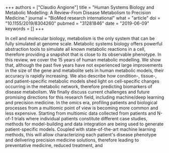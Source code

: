 +++
authors = ["Claudio Angione"]
title = "Human Systems Biology and Metabolic Modelling: A Review-From Disease Metabolism to Precision Medicine."
journal = "BioMed research international"
what = "article"
doi = "10.1155/2019/8304260"
pubmed = "31281846"
date = "2019-06-09"
keywords = []
+++

In cell and molecular biology, metabolism is the only system that can be fully simulated at genome scale. Metabolic systems biology offers powerful abstraction tools to simulate all known metabolic reactions in a cell, therefore providing a snapshot that is close to its observable phenotype. In this review, we cover the 15 years of human metabolic modelling. We show that, although the past five years have not experienced large improvements in the size of the gene and metabolite sets in human metabolic models, their accuracy is rapidly increasing. We also describe how condition-, tissue-, and patient-specific metabolic models shed light on cell-specific changes occurring in the metabolic network, therefore predicting biomarkers of disease metabolism. We finally discuss current challenges and future promising directions for this research field, including machine/deep learning and precision medicine. In the omics era, profiling patients and biological processes from a multiomic point of view is becoming more common and less expensive. Starting from multiomic data collected from patients and N-of-1 trials where individual patients constitute different case studies, methods for model-building and data integration are being used to generate patient-specific models. Coupled with state-of-the-art machine learning methods, this will allow characterizing each patient's disease phenotype and delivering precision medicine solutions, therefore leading to preventative medicine, reduced treatment, and 